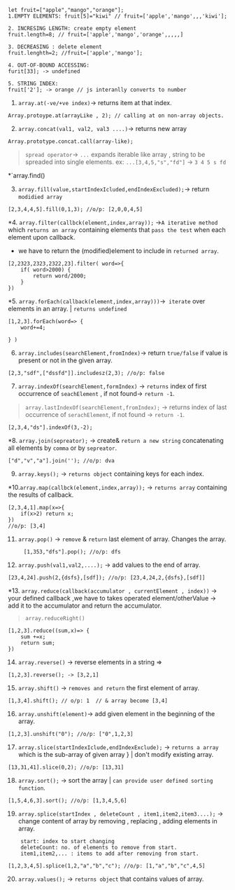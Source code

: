 ```
let fruit=["apple","mango","orange"];
1.EMPTY ELEMENTS: fruit[5]="kiwi" // fruit=['apple','mango',,,'kiwi'];

2. INCRESING LENGTH: create empty element
fruit.length=8; // fruit=['apple','mango','orange',,,,,]

3. DECREASING : delete element
fruit.lenghth=2; //fruit=['apple','mango'];

4. OUT-OF-BOUND ACCESSING: 
furit[33]; -> undefined

5. STRING INDEX: 
fruit['2']; -> orange // js interanlly converts to number 

```

1. `array.at(-ve/+ve index)`-> returns item at that index.
```
Array.protoype.at(arrayLike , 2); // calling at on non-array objects.
```

2. `array.concat(val1, val2, val3 ....)`-> returns new array 
```
Array.prototype.concat.call(array-like); 
```

> `spread operator`-> `...` expands iterable like array , string to be spreaded into single elements.
> ex: `...[3,4,5,"s","fd"]` -> `3 4 5 s fd` 


*`array.find()



3.  `array.fill(value,startIndexIcluded,endIndexExcluded);`-> return `modidied array` 

```
[2,3,4,4,5].fill(0,1,3); //o/p: [2,0,0,4,5]
```


*4. `array.filter(callbck(element,index,array));` ->`A iterative method` which `returns an array` containing elements that `pass the test` when each element upon callback.
- we have to return the (modified)element to include in `returned array`.

```
[2,2323,2323,2322,23].filter( word=>{
	if( word>2000) {
		return word/2000;
	}
})
```

*5. `array.forEach(callback(element,index,array)))`->` iterate` over elements in an array. | `returns undefined`

```
[1,2,3].forEach(word=> {
	word+=4;
		
} )
```

6. `array.includes(searchElement,fromIndex)`-> return `true/false` if value is present or not in the given array. 

```
[2,3,"sdf",["dssfd"]].includesz(2,3); //o/p: false
```

7. `array.indexOf(searchElement,formIndex)` -> `returns` index of first occurrence of `seachElement` , if not found-> `return -1`.

> `array.lastIndexOf(searchElement,fromIndex);` -> returns index of last occurrence of `serachElement`, if not found -> `return -1`.

```
[2,3,4,"ds"].indexOf(3,-2);
```


*8. `array.join(sepreator);` -> create& `return a new string` concatenating all elements by `comma` or by `sepreator`.

```
["d","v","a"].join(''); //o/p: dva
```

9. `array.keys();` -> `returns object` containing keys for each index.

*10.`array.map(callbck(element,index,array));` -> `returns array` containing the results of callback. 

```
[2,3,4,1].map(x=>{
	if(x>2) return x;
}) 
//o/p: [3,4]
```

11.  `array.pop()` -> `remove` & `return` last element of array. Changes the array.

```
	 [1,353,"dfs"].pop(); //o/p: dfs
```

12. `array.push(val1,val2,....);` -> add values to the end of array.

```
[23,4,24].push(2,{dsfs},[sdf]); //o/p: [23,4,24,2,{dsfs},[sdf]]
```

*13. `array.reduce(callback(accumulator , currentElement , index))` -> 
your defined callback ,we have to takes operated element/otherValue -> add it to the accumulator and return the accumulator.
> `array.reduceRight()`

```
[1,2,3].reduce((sum,x)=> {
	sum +=x;
	return sum;
})
```

14. `array.reverse()` -> reverse elements in   a string =>
```
[1,2,3].reverse(); -> [3,2,1]
```

15. `array.shift()` -> `removes and return` the first element of array.
```
[1,3,4].shift(); // o/p: 1  // & array become [3,4]
```

16. `array.unshift(element)`-> add given element in the beginning of the array.
```
[1,2,3].unshift("0"); //o/p: ["0",1,2,3]
```

17. `array.slice(startIndexIclude,endIndexExclude);` -> `returns a array` which is the sub-array of given array } | don't modify existing array.
```
[13,31,41].slice(0,2); //o/p: [13,31]
```

18. `array.sort();` -> sort the array | `can provide user defined sorting function`.
```
[1,5,4,6,3].sort(); //o/p: [1,3,4,5,6]
```

19. `array.splice(startIndex , deleteCount , item1,item2,item3....);` -> change content of array by removing , replacing , adding elements in array. 
``` 
	start: index to start changing
	deleteCount: no. of elements to remove from start.
	item1,item2,... : items to add after removing from start.
	
[1,2,3,4,5].splice(1,2,"a","b","c"); //o/p: [1,"a","b","c",4,5]
```


20. `array.values();` -> `returns object` that contains values of array.

